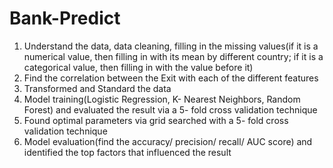 # Bank-Predict
1. Understand the data, data cleaning, filling in the missing values(if it is a numerical value, then filling in with its mean by different country; if it is a categorical value, then filling in with the value before it)
2. Find the correlation between the Exit with each of the different features
3. Transformed and Standard the data
4. Model training(Logistic Regression, K- Nearest Neighbors, Random Forest) and evaluated the result via a 5- fold cross validation technique
5. Found optimal parameters via grid searched with a 5- fold cross validation technique
6. Model evaluation(find the accuracy/ precision/ recall/ AUC score) and identified the top factors that influenced the result
